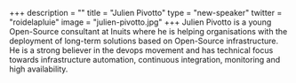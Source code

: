 +++
description = ""
title = "Julien Pivotto"
type = "new-speaker"
twitter = "roidelapluie"
image = "julien-pivotto.jpg"
+++
Julien Pivotto is a young Open-Source consultant at Inuits where he is helping organisations with the deployment of long-term solutions based on Open-Source infrastructure. He is a strong believer in the devops movement and has technical focus towards infrastructure automation, continuous integration, monitoring and high availability.